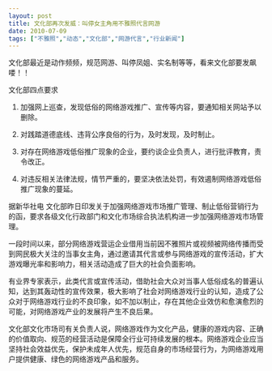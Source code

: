 ```yaml
---
layout: post
title: 文化部再次发威：叫停女主角用不雅照代言网游		
date: 2010-07-09
tags: ["不雅照","动态","文化部","网游代言","行业新闻"]
---
```


文化部最近是动作频频，规范网游、叫停凤姐、实名制等等，看来文化部要发飙喽！！

文化部四点要求

1. 加强网上巡查，发现低俗的网络游戏推广、宣传等内容，要通知相关网站予以删除。

2. 对践踏道德底线、违背公序良俗的行为，及时发现，及时制止。

3. 对存在网络游戏低俗推广现象的企业，要约谈企业负责人，进行批评教育，责令改正。

4. 对违反相关法律法规，情节严重的，要坚决依法处罚，有效遏制网络游戏低俗推广现象的蔓延。

据新华社电 文化部昨日印发关于加强网络游戏市场推广管理、制止低俗营销行为的函，要求各级文化行政部门和文化市场综合执法机构进一步加强网络游戏市场管理。

一段时间以来，部分网络游戏营运企业借用当前因不雅照片或视频被网络传播而受到网民极大关注的当事女主角，通过邀请其代言或参与网络游戏的宣传活动，扩大游戏曝光率和影响力，相关活动造成了巨大的社会负面影响。

有业界专家表示，此类代言或宣传活动，借助社会大众对当事人低俗成名的普遍认知，达到其轰动性的宣传效果，极大影响了社会对网络游戏行业的认知，造成了公众对于网络游戏行业的不良印象，如不加以制止，存在其他企业效仿和愈演愈烈的可能，对网络游戏产业的发展将产生不良后果。

文化部文化市场司有关负责人说，网络游戏作为文化产品，健康的游戏内容、正确的价值取向、规范的经营活动是保障全行业可持续发展的根本。网络游戏企业应当坚持社会效益优先，保护未成年人优先，规范自身的市场经营行为，为网络游戏用户提供健康、绿色的网络游戏产品和服务。		